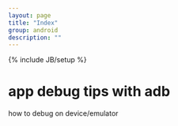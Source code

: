 ```yaml
---
layout: page
title: "Index"
group: android
description: ""
---
```

{% include JB/setup %}

# app debug tips with adb

how to debug on device/emulator
